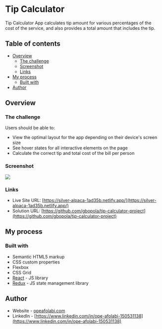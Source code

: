 # Tip Calculator

Tip Calculator App calculates tip amount for various percentages of the cost of the service, and also provides a total amount that includes the tip.

## Table of contents

- [Overview](#overview)
  - [The challenge](#the-challenge)
  - [Screenshot](#screenshot)
  - [Links](#links)
- [My process](#my-process)
  - [Built with](#built-with)
- [Author](#author)

## Overview

### The challenge

Users should be able to:

- View the optimal layout for the app depending on their device's screen size
- See hover states for all interactive elements on the page
- Calculate the correct tip and total cost of the bill per person

### Screenshot

![](file:///C:/Users/ThinkPad/Downloads/screencapture-silver-alpaca-1ad35b-netlify-app-2022-04-08-12_28_30.png)

### Links

- Live Site URL: [https://silver-alpaca-1ad35b.netlify.app/](https://silver-alpaca-1ad35b.netlify.app/)
- Solution URL: [https://github.com/gbopola/tip-calculator-project](https://github.com/gbopola/tip-calculator-project)

## My process

### Built with

- Semantic HTML5 markup
- CSS custom properties
- Flexbox
- CSS Grid
- [React](https://reactjs.org/) - JS library
- [Redux](https://redux.js.org/) - JS state management library

## Author

- Website - [opeafolabi.com](opeafolabi.com)
- LinkedIn - [https://www.linkedin.com/in/ope-afolabi-150531138](https://www.linkedin.com/in/ope-afolabi-150531138)
